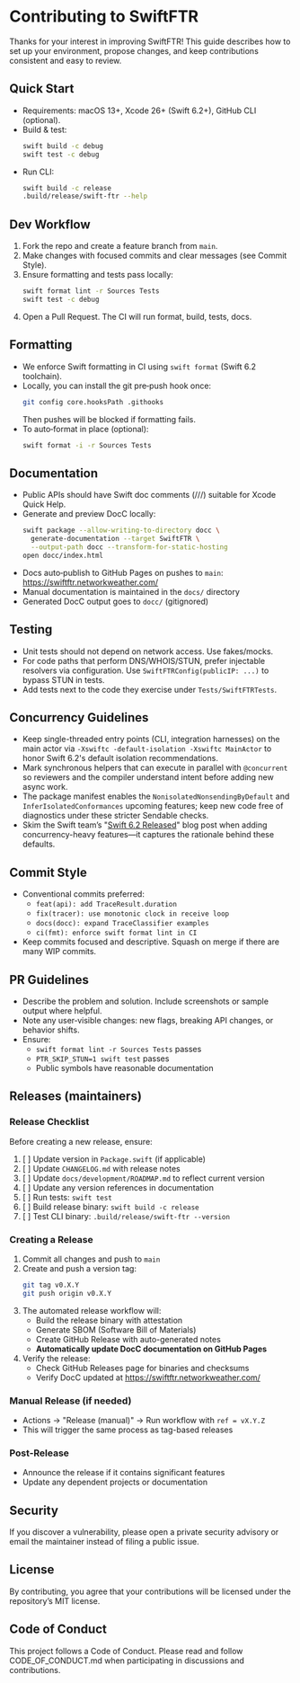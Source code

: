 # Contributing to SwiftFTR

Thanks for your interest in improving SwiftFTR! This guide describes how to set up your environment, propose changes, and keep contributions consistent and easy to review.

## Quick Start
- Requirements: macOS 13+, Xcode 26+ (Swift 6.2+), GitHub CLI (optional).
- Build & test:
  ```bash
  swift build -c debug
  swift test -c debug
  ```
- Run CLI:
  ```bash
  swift build -c release
  .build/release/swift-ftr --help
  ```

## Dev Workflow
1. Fork the repo and create a feature branch from `main`.
2. Make changes with focused commits and clear messages (see Commit Style).
3. Ensure formatting and tests pass locally:
   ```bash
   swift format lint -r Sources Tests
   swift test -c debug
   ```
4. Open a Pull Request. The CI will run format, build, tests, docs.

## Formatting
- We enforce Swift formatting in CI using `swift format` (Swift 6.2 toolchain).
- Locally, you can install the git pre‑push hook once:
  ```bash
  git config core.hooksPath .githooks
  ```
  Then pushes will be blocked if formatting fails.
- To auto‑format in place (optional):
  ```bash
  swift format -i -r Sources Tests
  ```

## Documentation
- Public APIs should have Swift doc comments (///) suitable for Xcode Quick Help.
- Generate and preview DocC locally:
  ```bash
  swift package --allow-writing-to-directory docc \
    generate-documentation --target SwiftFTR \
    --output-path docc --transform-for-static-hosting
  open docc/index.html
  ```
- Docs auto‑publish to GitHub Pages on pushes to `main`: https://swiftftr.networkweather.com/
- Manual documentation is maintained in the `docs/` directory
- Generated DocC output goes to `docc/` (gitignored)

## Testing
- Unit tests should not depend on network access. Use fakes/mocks.
- For code paths that perform DNS/WHOIS/STUN, prefer injectable resolvers via configuration. Use `SwiftFTRConfig(publicIP: ...)` to bypass STUN in tests.
- Add tests next to the code they exercise under `Tests/SwiftFTRTests`.

## Concurrency Guidelines
- Keep single-threaded entry points (CLI, integration harnesses) on the main actor via `-Xswiftc -default-isolation -Xswiftc MainActor` to honor Swift 6.2's default isolation recommendations.
- Mark synchronous helpers that can execute in parallel with `@concurrent` so reviewers and the compiler understand intent before adding new async work.
- The package manifest enables the `NonisolatedNonsendingByDefault` and `InferIsolatedConformances` upcoming features; keep new code free of diagnostics under these stricter Sendable checks.
- Skim the Swift team’s "[Swift 6.2 Released](https://www.swift.org/blog/swift-6.2-released/)" blog post when adding concurrency-heavy features—it captures the rationale behind these defaults.

## Commit Style
- Conventional commits preferred:
  - `feat(api): add TraceResult.duration`
  - `fix(tracer): use monotonic clock in receive loop`
  - `docs(docc): expand TraceClassifier examples`
  - `ci(fmt): enforce swift format lint in CI`
- Keep commits focused and descriptive. Squash on merge if there are many WIP commits.

## PR Guidelines
- Describe the problem and solution. Include screenshots or sample output where helpful.
- Note any user‑visible changes: new flags, breaking API changes, or behavior shifts.
- Ensure:
  - `swift format lint -r Sources Tests` passes
  - `PTR_SKIP_STUN=1 swift test` passes
  - Public symbols have reasonable documentation

## Releases (maintainers)

### Release Checklist
Before creating a new release, ensure:
1. [ ] Update version in `Package.swift` (if applicable)
2. [ ] Update `CHANGELOG.md` with release notes
3. [ ] Update `docs/development/ROADMAP.md` to reflect current version
4. [ ] Update any version references in documentation
5. [ ] Run tests: `swift test`
6. [ ] Build release binary: `swift build -c release`
7. [ ] Test CLI binary: `.build/release/swift-ftr --version`

### Creating a Release
1. Commit all changes and push to `main`
2. Create and push a version tag:
   ```bash
   git tag v0.X.Y
   git push origin v0.X.Y
   ```
3. The automated release workflow will:
   - Build the release binary with attestation
   - Generate SBOM (Software Bill of Materials)
   - Create GitHub Release with auto-generated notes
   - **Automatically update DocC documentation on GitHub Pages**
4. Verify the release:
   - Check GitHub Releases page for binaries and checksums
   - Verify DocC updated at https://swiftftr.networkweather.com/

### Manual Release (if needed)
- Actions → "Release (manual)" → Run workflow with `ref = vX.Y.Z`
- This will trigger the same process as tag-based releases

### Post-Release
- Announce the release if it contains significant features
- Update any dependent projects or documentation

## Security
If you discover a vulnerability, please open a private security advisory or email the maintainer instead of filing a public issue.

## License
By contributing, you agree that your contributions will be licensed under the repository’s MIT license.

## Code of Conduct
This project follows a Code of Conduct. Please read and follow CODE_OF_CONDUCT.md when participating in discussions and contributions.
